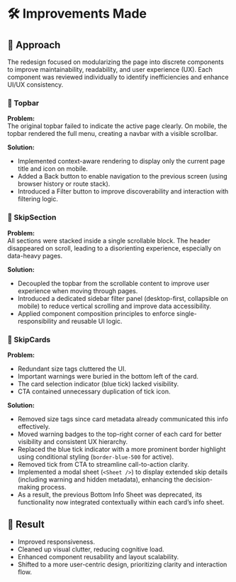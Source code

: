 # 🛠 Improvements Made

## 📌 Approach
The redesign focused on modularizing the page into discrete components to improve maintainability, readability, and user experience (UX). Each component was reviewed individually to identify inefficiencies and enhance UI/UX consistency.

### 🔼 Topbar

**Problem:**  
The original topbar failed to indicate the active page clearly. On mobile, the topbar rendered the full menu, creating a navbar with a visible scrollbar.

**Solution:**

- Implemented context-aware rendering to display only the current page title and icon on mobile.
- Added a Back button to enable navigation to the previous screen (using browser history or route stack).
- Introduced a Filter button to improve discoverability and interaction with filtering logic.


### 🔽 SkipSection

**Problem:**  
All sections were stacked inside a single scrollable block. The header disappeared on scroll, leading to a disorienting experience, especially on data-heavy pages.

**Solution:**

- Decoupled the topbar from the scrollable content to improve user experience when moving through pages.
- Introduced a dedicated sidebar filter panel (desktop-first, collapsible on mobile) to reduce vertical scrolling and improve data accessibility.
- Applied component composition principles to enforce single-responsibility and reusable UI logic.

### 🧩 SkipCards

**Problem:**

- Redundant size tags cluttered the UI.
- Important warnings were buried in the bottom left of the card.
- The card selection indicator (blue tick) lacked visibility.
- CTA contained unnecessary duplication of tick icon.

**Solution:**

- Removed size tags since card metadata already communicated this info effectively.
- Moved warning badges to the top-right corner of each card for better visibility and consistent UX hierarchy.
- Replaced the blue tick indicator with a more prominent border highlight using conditional styling (`border-blue-500` for active).
- Removed tick from CTA to streamline call-to-action clarity.
- Implemented a modal sheet (`<Sheet />`) to display extended skip details (including warning and hidden metadata), enhancing the decision-making process.
- As a result, the previous Bottom Info Sheet was deprecated, its functionality now integrated contextually within each card’s info sheet.

## 🚀 Result

- Improved responsiveness.
- Cleaned up visual clutter, reducing cognitive load.
- Enhanced component reusability and layout scalability.
- Shifted to a more user-centric design, prioritizing clarity and interaction flow.

